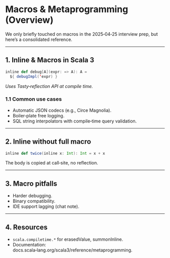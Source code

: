 # Macros & Metaprogramming (Overview)

We only briefly touched on macros in the 2025‑04‑25 interview prep, but here’s a consolidated reference.

---

## 1. Inline & Macros in Scala 3
```scala
inline def debug[A](expr: => A): A =
  ${ debugImpl('expr) }
```
*Uses Tasty‑reflection API at compile time.*

### 1.1 Common use cases
* Automatic JSON codecs (e.g., Circe Magnolia).  
* Boiler‑plate free logging.  
* SQL string interpolators with compile‑time query validation.

---

## 2. Inline without full macro
```scala
inline def twice(inline x: Int): Int = x + x
```
The body is copied at call‑site, no reflection.

---

## 3. Macro pitfalls
* Harder debugging.  
* Binary compatibility.  
* IDE support lagging (chat note).

---

## 4. Resources
* `scala.compiletime.*` for erasedValue, summonInline.  
* Documentation: docs.scala‑lang.org/scala3/reference/metaprogramming.

